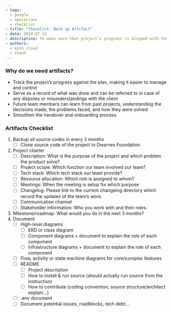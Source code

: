 ```yaml
---
- tags: 
  - people
  - operations
  - checklist
- title: "Checklist: Back up Artifact"
- date: 2024-07-22
- description: To make sure that project’s progress is aligned with the team plan, we collect artifacts every 3 months and save as record of what was done and can be referred to in case of any disputes or misunderstandings with the client.
- authors: 
  - minh_cloud
  - thanh
---
```


### Why do we need artifacts?
- Track the project’s progress against the plan, making it easier to manage and control
- Serve as a record of what was done and can be referred to in case of any disputes or misunderstandings with the client
- Future team members can learn from past projects, understanding the decisions made, the problems faced, and how they were solved
- Smoothen the handover and onboarding process

### Artifacts Checklist
1. Backup all source codes in every 3 months
    - [ ]  Clone source code of the project to Dwarves Foundation
2. Project charter
    - [ ]  Description: What is the purpose of the project and which problem the product solve?
    - [ ]  Project scope: Which function our team involved our team?
    - [ ]  Tech stack: Which tech stack our team provide?
    - [ ]  Resource allocation: Which role is assigned to whom?
    - [ ]  Meetings: When the meeting is setup for which purpose
    - [ ]  Changelog: Please link to the current changelog directory which record the updates of the team’s work.
    - [ ]  Communication channel
    - [ ]  Stakeholder information: Who you work with and their roles.
3. Milestone/roadmap: What would you do in the next 3 months?
4. Document
    - [ ]  High-level diagrams
        - [ ]  ERD or class diagram
        - [ ]  Component diagrams + document to explain the role of each component
        - [ ]  Infrastructure diagrams + document to explain the role of each component
    - [ ]  Flow, activity or state machine diagrams for core/complex features
    - [ ]  README
        - [ ]  Project description
        - [ ]  How to install & run source (should actually run source from the instruction)
        - [ ]  How to contribute (coding convention, source structure/architect explain…)
    - [ ]  .env document
    - [ ]  Document potential issues, roadblocks, tech debt…

